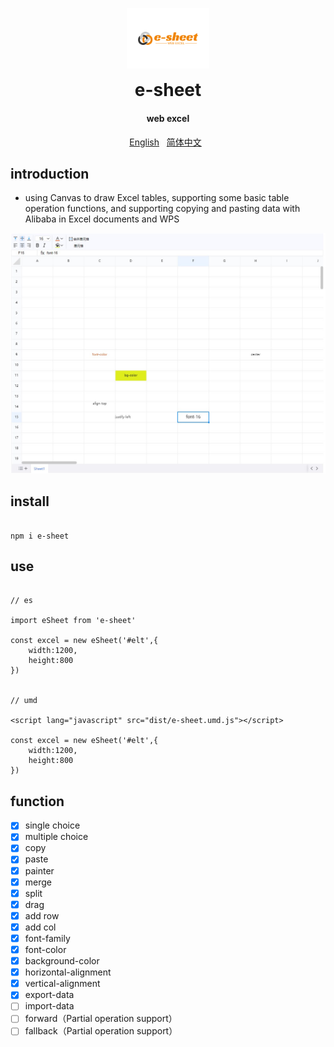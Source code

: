 <p align="center">
	<img alt="e-sheet" width="132" style="max-width:40%;min-width:60px;" src="./assets/logo.svg" />
</p>
<h1 align="center" style="margin: 0 0 20px; font-weight: bold;">e-sheet</h1>
<h4 align="center">web excel</h4>

<p align="center">
    <a href="https://github.com/lyqgit/e-sheet/tree/main/README.md">English</a>&nbsp;&nbsp;
    <a href="https://github.com/lyqgit/e-sheet/tree/main/README.zh-hans.md">简体中文</a>&nbsp;&nbsp;
</p>

## introduction

* using Canvas to draw Excel tables, supporting some basic table operation functions, and supporting copying and pasting data with Alibaba in Excel documents and WPS

![example](assets/example.jpg)

## install

```

npm i e-sheet

```

## use

```

// es

import eSheet from 'e-sheet'

const excel = new eSheet('#elt',{
    width:1200,
    height:800
})


// umd

<script lang="javascript" src="dist/e-sheet.umd.js"></script>

const excel = new eSheet('#elt',{
    width:1200,
    height:800
})

```

## function

- [x] single choice
- [x] multiple choice
- [x] copy
- [x] paste
- [x] painter
- [x] merge
- [x] split
- [x] drag
- [x] add row
- [x] add col
- [x] font-family
- [x] font-color
- [x] background-color
- [x] horizontal-alignment
- [x] vertical-alignment
- [x] export-data
- [ ] import-data
- [ ] forward（Partial operation support）
- [ ] fallback（Partial operation support）